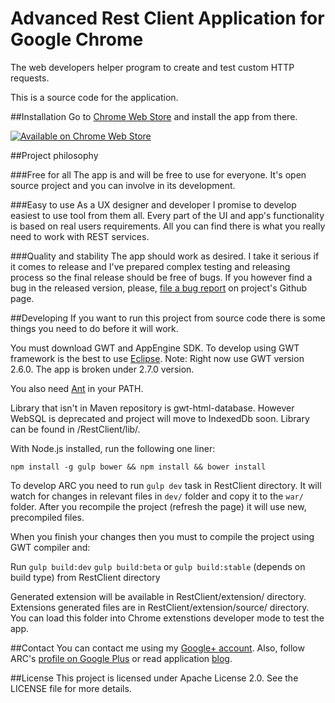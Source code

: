 Advanced Rest Client Application for Google Chrome
=================

The web developers helper program to create and test custom HTTP requests.

This is a source code for the application. 

##Installation
Go to [Chrome Web Store][cws_url] and install the app from there.

[![Available on Chrome Web Store][cws_logo]][cws_url]


##Project philosophy

###Free for all
The app is and will be free to use for everyone. It's open source project and you can involve in its development.

###Easy to use
As a UX designer and developer I promise to develop easiest to use tool from them all. Every part of the UI and app's functionality is based on real users requirements. All you can find there is what you really need to work with REST services.

###Quality and stability
The app should work as desired. I take it serious if it comes to release and I've prepared complex testing and releasing process so the final release should be free of bugs.
If you however find a bug in the released version, please, [file a bug report][issue_tracker] on project's Github page. 

##Developing
If you want to run this project from source code there is some things you need to do before it will work.

You must download GWT and AppEngine SDK. To develop using GWT framework is the best to use [Eclipse][configure_eclipse].
Note: Right now use GWT version 2.6.0. The app is broken under 2.7.0 version.

You also need [Ant][ant_download] in your PATH.

Library that isn't in Maven repository is gwt-html-database. However WebSQL is deprecated and project will move to IndexedDb soon. Library can be found in /RestClient/lib/.

With Node.js installed, run the following one liner:
```
npm install -g gulp bower && npm install && bower install
```
To develop ARC you need to run `gulp dev` task in RestClient directory. It will watch for changes in relevant files in `dev/` folder and copy it to the `war/` folder. After you recompile the project (refresh the page) it will use new, precompiled files.

When you finish your changes then you must to compile the project using GWT compiler and:

Run `gulp build:dev` `gulp build:beta` or `gulp build:stable` (depends on build type) from RestClient directory

Generated extension will be available in RestClient/extension/ directory. 
Extensions generated files are in RestClient/extension/source/ directory. You can load this folder into Chrome extenstions developer mode to test the app.  

##Contact
You can contact me using my [Google+ account][gp_profile]. 
Also, follow ARC's [profile on Google Plus][gp_appprofile] or read application [blog][app_blog].

##License
This project is licensed under Apache License 2.0.
See the LICENSE file for more details. 



[cws_url]: https://chrome.google.com/webstore/detail/advanced-rest-client/hgmloofddffdnphfgcellkdfbfbjeloo?utm_source=gitgub&utp_campaign=app&utm_medium=installation
[cws_logo]: https://developer.chrome.com/webstore/images/ChromeWebStore_BadgeWBorder_v2_340x96.png "Get from Chrome Web Store"
[issue_tracker]: https://github.com/jarrodek/ChromeRestClient/issues
[gp_profile]: https://plus.google.com/+PawelPsztyc
[gp_appprofile]: https://plus.google.com/b/117577071661965941720/117577071661965941720
[app_blog]: restforchrome.blogspot.com
[configure_eclipse]: http://www.gwtproject.org/usingeclipse.html
[ant_download]: configure_eclipse
